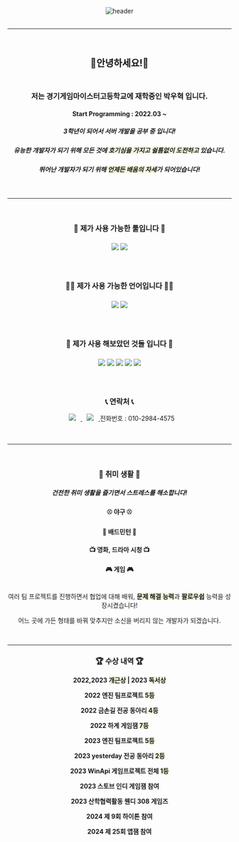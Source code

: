<div align=center>


![header](https://capsule-render.vercel.app/api?type=cylinder&color=698bd2&height=100&section=header&text=&nbsp;포기하지&nbsp;않는&nbsp;개발자,&nbsp;박우혁입니다💻&fontColor=FFF0F8FF&fontSize=30&animation=fadeIn&fontAlignY=55)<br/><br/>  

---    
<br/>

## 👋안녕하세요!👋<br/><br/>
### 저는 경기게임마이스터고등학교에 재학중인 박우혁 입니다.
#### Start Programming : 2022.03 ~
##### 3학년이 되어서 서버 개발을 공부 중 입니다!
##### 유능한 개발자가 되기 위해 모든 것에 <span style="background-color:Beige"><b>호기심을 가지고</b></span> <span style="background-color:Beige"><b>쉴틈없이 도전하고</b></span> 있습니다.
##### 뛰어난 개발자가 되기 위해 <span style="background-color:Beige"><b>언제든 배움의 자세</b></span>가 되어있습니다!


<br/>

---
<br/>
  <h3 align="center"> 🔧 제가 사용 가능한 툴입니다 🔧 </h6>    
      
            
   <h3 align="center"> <a href="https://unity.com/"><img src="https://img.shields.io/badge/Unity-FFFFFF?style=flat-square&logo=Unity&logoColor=black"/></a>
  <a href="https://visualstudio.microsoft.com/ko/"><img src="https://img.shields.io/badge/VisualStudio-5C2D91?style=flat-square&logo=VisualStudio&logoColor=white"/></a>    <br/><br/><br/>


<h3 align="center">👨‍💻 제가 사용 가능한 언어입니다 👨‍💻 </h6>  

  <h3 align="center">  <a href="https://namu.wiki/w/C%23"><img src="https://img.shields.io/badge/C Sharp-00599C?style=flat-square&logo=CSharp&logoColor=white"/></a>
  <a href="https://namu.wiki/w/C%2B%2B"><img src="https://img.shields.io/badge/C++-00599C?style=flat-square&logo=C++&logoColor=white"/></a><br/><br/><br/>



<h3 align="center"> 🏫 제가 사용 해보았던 것들 입니다 🏫</h6>  

  <h3 align="center"> <img src="https://img.shields.io/badge/JavaScript-F7DF1E?style=flat-square&logo=javascript&logoColor=white"/>
   <img src="https://img.shields.io/badge/NodeJS-339933?style=flat-square&logo=nodedotjs&logoColor=white"/>
   <img src="https://img.shields.io/badge/MySQL-4479A1?style=flat-square&logo=mysql&logoColor=white"/>
    <a href="https://daringfireball.net/projects/markdown/"><img src="https://img.shields.io/badge/Markdown-000000?style=flat-square&logo=Markdown&logoColor=black"/></a> 
    <a href="https://namu.wiki/w/C%EC%96%B8%EC%96%B4"><img src="https://img.shields.io/badge/C-A8B9CC?style=flat-square&logo=C&logoColor=white"/></a>
    <br/><br/><br/>

<h3 align="center">📞 연락처 📞</h6>        
 <a href="mailto:pwh060720@gmail.com">
    <img 
        src="https://img.shields.io/badge/Gmail-d14836?style=flat-square&logo=Gmail&logoColor=white&link=mailto:sue9340@gmail.com"
        style="height : auto; margin-left : 10px; margin-right : 10px;"/>
</a>
   
   <a href="https://www.instagram.com/p_dngur_q/">
    <img 
        src="http://img.shields.io/badge/-Instagram-black?style=flat&logo=Instagram&link=https://instagram.com/su_iin2/"
        style="height : auto; margin-left : 10px; margin-right : 10px;"/>
</a>
 전화번호 : 010-2984-4575
<br/><br/><br/>

---    
</br>

  <h3 align="center"> 💪 취미 생활 💪 </h6>    
  
##### 건전한 취미 생활을 즐기면서 스트레스를 해소합니다!
  
 #### ⚾ 야구 ⚾
 #### 🏸 배드민턴 🏸
 #### 📺 영화, 드라마 시청 📺
 #### 🎮 게임 🎮
</br>
 여러 팀 프로젝트를 진행하면서 협업에 대해 배워,
  <span style="background-color:Beige"><b>문제 해결 능력</b></span>과  <span style="background-color:Beige"><b>팔로우쉽</b></span> 능력을 성장시켰습니다! 

 어느 곳에 가든 형태를 바꿔 맞추지만 소신을 버리지 않는 개발자가 되겠습니다.
  
</br>

---



<h3 align="center">🏆 수상 내역 🏆</h3>

 <b>2022,2023 <span style="background-color:Beige"><b>개근상</b></span> | 2023 <span style="background-color:Beige"><b>독서상</b></span>  

**2022 엔진 팀프로젝트 <span style="background-color:Beige"><b>5등</b></span>**

**2022 금손길 전공 동아리 <span style="background-color:Beige"><b>4등</b></span>**

**2022 하계 게임잼 <span style="background-color:Beige"><b>7등</b></span>**

**2023 엔진 팀프로젝트 <span style="background-color:Beige"><b>5등</b></span>**

**2023 yesterday 전공 동아리 <span style="background-color:Beige"><b>2등</b></span>**

**2023 WinApi 게임프로젝트 전체** **<span style="background-color:Beige"><b>1등</b></span>**

**2023 스토브 인디 게임잼 참여**

**2023 산학협력활동 웬디 308 게임즈**

**2024 제 9회 하이톤 참여**

**2024 제 25회 앱잼 참여**
